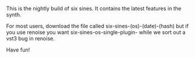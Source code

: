 This is the nightly build of six sines. It
contains the latest features in the synth.

For most users, download the file called six-sines-(os)-(date)-(hash)
but if you use renoise you want six-sines-os-single-plugin- while
we sort out a vst3 bug in renoise.

Have fun!

